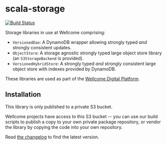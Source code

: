 # scala-storage

[![Build Status](https://travis-ci.org/wellcometrust/scala-storage.svg?branch=master)](https://travis-ci.org/wellcometrust/scala-storage)

Storage libraries in use at Wellcome comprising:

- `VersionedDao`: A DynamoDB wrapper allowing strongly typed _and_ strongly consistent updates.
- `ObjectStore`: A storage agnostic strongly typed large object store library (an `S3StorageBackend` is provided).
- `VersionedHybridStore`: A strongly typed _and_ strongly consistent large object store with indexes provided by DynamoDB.

These libraries are used as part of the [Wellcome Digital Platform][platform].

[platform]: https://github.com/wellcometrust/platform

## Installation

This library is only published to a private S3 bucket.

Wellcome projects have access to this S3 bucket -- you can use our build
scripts to publish a copy to your own private package repository, or vendor
the library by copying the code into your own repository.

Read [the changelog](CHANGELOG.md) to find the latest version.
